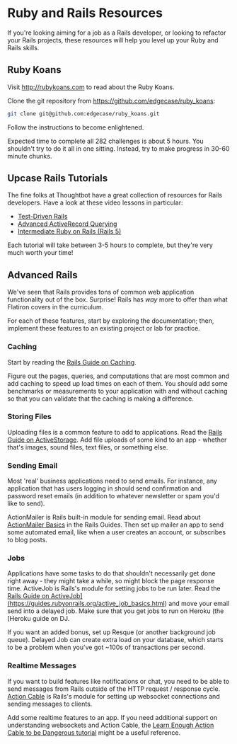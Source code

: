 # Ruby and Rails Resources

If you're looking aiming for a job as a Rails developer, or looking to refactor
your Rails projects, these resources will help you level up your Ruby and Rails
skills.

## Ruby Koans

Visit <a href="http://rubykoans.com" target="_blank">http://rubykoans.com</a> to
read about the Ruby Koans.

Clone the git repository from <a href="https://github.com/edgecase/ruby_koans"
target="_blank">https://github.com/edgecase/ruby_koans</a>:

```sh
git clone git@github.com:edgecase/ruby_koans.git
```

Follow the instructions to become enlightened.

Expected time to complete all 282 challenges is about 5 hours. You shouldn't try
to do it all in one sitting. Instead, try to make progress in 30-60 minute
chunks.

## Upcase Rails Tutorials

The fine folks at Thoughtbot have a great collection of resources for Rails
developers. Have a look at these video lessons in particular:

- <a href="https://thoughtbot.com/upcase/test-driven-rails"
  target="_blank">Test-Driven Rails</a>
- <a href="https://thoughtbot.com/upcase/advanced-activerecord-querying"
  target="_blank">Advanced ActiveRecord Querying</a>
- <a href="https://thoughtbot.com/upcase/intermediate-ruby-on-rails-five"
  target="_blank">Intermediate Ruby on Rails (Rails 5)</a>

Each tutorial will take between 3-5 hours to complete, but they're very much
worth your time!

## Advanced Rails

We've seen that Rails provides tons of common web application functionality out
of the box. Surprise! Rails has _way_ more to offer than what Flatiron covers in
the curriculum.

For each of these features, start by exploring the documentation; then,
implement these features to an existing project or lab for practice.

### Caching

Start by reading the <a
href="https://guides.rubyonrails.org/caching_with_rails.html"
target="_blank">Rails Guide on Caching</a>.

Figure out the pages, queries, and computations that are most common and add
caching to speed up load times on each of them. You should add some benchmarks
or measurements to your application with and without caching so that you can
validate that the caching is making a difference.

### Storing Files

Uploading files is a common feature to add to applications. Read the <a
href="https://guides.rubyonrails.org/active_storage_overview.html"
target="_blank">Rails Guide on ActiveStorage</a>. Add file uploads of some kind
to an app - whether that's images, sound files, text files, or something else.

### Sending Email

Most 'real' business applications need to send emails. For instance, any
application that has users logging in should send confirmation and password
reset emails (in addition to whatever newsletter or spam you'd like to send).

ActionMailer is Rails built-in module for sending email. Read about <a
href="https://guides.rubyonrails.org/action_mailer_basics.html"
target="_blank">ActionMailer Basics</a> in the Rails Guides. Then set up mailer
an app to send some automated email, like when a user creates an account, or
subscribes to blog posts.

### Jobs

Applications have some tasks to do that shouldn't necessarily get done right
away - they might take a while, so might block the page response time. ActiveJob
is Rails's module for setting jobs to be run later. Read the <a
href="https://devcenter.heroku.com/articles/delayed-job) might be helpful"
target="_blank">Rails Guide on
ActiveJob](https://guides.rubyonrails.org/active_job_basics.html) and move your
email send into a delayed job. Make sure that you get jobs to run on Heroku (the
[Heroku guide on DJ</a>.

If you want an added bonus, set up Resque (or another background job queue).
Delayed Job can create extra load on your database, which starts to be a problem
when you've got ~100s of transactions per second.

### Realtime Messages

If you want to build features like notifications or chat, you need to be able to
send messages from Rails outside of the HTTP request / response cycle. <a
href="https://guides.rubyonrails.org/action_cable_overview.html"
target="_blank">Action Cable</a> is Rails's module for setting up websocket
connections and sending messages to clients.

Add some realtime features to an app. If you need additional support on
understanding websockets and Action Cable, the <a
href="https://www.learnenough.com/action-cable-tutorial" target="_blank">Learn
Enough Action Cable to be Dangerous tutorial</a> might be a useful reference.
